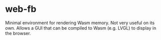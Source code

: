 # web-fb
Minimal environment for rendering Wasm memory. Not very useful on its own. Allows a GUI that can be compiled to Wasm (e.g. LVGL) to display in the browser.
